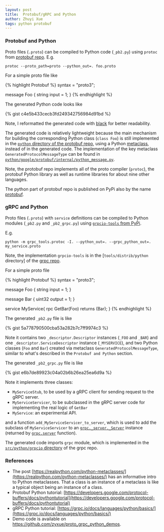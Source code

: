 ```yaml
---
layout: post
title:  Protobuf/gRPC and Python
author: Zhuyi Xue
tags: python protobuf
---
```


<style type="text/css">
  .gist-data {max-height: 500px;}
</style>

### Protobuf and Python

Proto files (`.proto`) can be compiled to Python code (`_pb2.py`) using `protoc`
from [protobuf repo](https://github.com/protocolbuffers/protobuf). E.g.

```
protoc --proto_path=proto --python_out=. foo.proto
```

For a simple proto file like

{% highlight Protobuf %}
syntax = "proto3";

message Foo {
  string input = 1;
}
{% endhighlight %}


The generated Python code looks like

{% gist c4e5b433cecb3fd249342756984d91bd %}

Note, I reformatted the generated code with
[black](https://github.com/psf/black) for better readability.

The generated code is relatively lightweight because the main mechanism for
building the corresponding Python class (`class Foo`) is still implemented in
the [`python` directory of the protobuf
repo](https://github.com/protocolbuffers/protobuf/tree/master/python), using a
Python
[metaclass](https://docs.python.org/3/reference/datamodel.html#customizing-class-creation),
instead of in the generated code. The implementation of the key metaclass
`GeneratedProtocolMessageType` can be found in
[`python/google/protobuf/internal/python_message.py`](https://github.com/protocolbuffers/protobuf/blob/01e84b129361913e5613464c857734fcfe095367/python/google/protobuf/internal/python_message.py#L77).

Note, the protobuf repo implements all of the proto compiler (`protoc`), the
protobuf Python library as well as runtime libraries for about nine other
languages.

The python part of protobuf repo is published on PyPi also by the name
[protobuf](https://pypi.org/project/protobuf/#history).

### gRPC and Python

Proto files (`.proto`) with `service` definitions can be compiled to Python modules
(`_pb2.py` and `_pb2_grpc.py`) using
[`grpcio-tools` from PyPi](https://pypi.org/project/grpcio-tools/#history).

E.g.

```
python -m grpc_tools.protoc -I. --python_out=. --grpc_python_out=. my_service.proto
```

Note, the implementation `grpcio-tools` is in the [`tools/distrib/python`
directory] of the [grpc
repo](https://github.com/grpc/grpc/tree/master/tools/distrib/python/grpcio_tools).


For a simple proto file

{% highlight Protobuf %}
syntax = "proto3";

message Foo {
    string input = 1;
}

message Bar {
    uint32 output = 1;
}

service MyService{
    rpc GetBar(Foo) returns (Bar);
}
{% endhighlight %}

The generated `_pb2.py` file is like

{% gist 5a778790500cba53a282b7c7ff9974c3 %}

Note it contains two `_descriptor.Descriptor` instances (`_FOO` and `_BAR`) and
one `_descriptor.ServiceDescriptor` instance (`_MYSERVICE`), and two Python
classes (`Foo` and `Bar`) created via metaclass `GeneratedProtocolMessageType`,
similar to what's described in the `Protobuf and Python` section.

The generated `_pb2_grpc.py` file is like

{% gist e6b7de89923c04a02b6b26ea25ea6d9a %}

Note it implements three classes:

* `MyServiceStub`, to be used by a gRPC client for sending request to the gRPC server.
* `MyServiceServicer`, to be subclassed in the gRPC server code for implementing
  the real logic of `GetBar`
* `MyService`: an experimental API.

and a function `add_MyServiceServicer_to_server`, which is used to add the
subclass of `MyServiceServicer` to an
[`grpc._server._Server`](https://github.com/grpc/grpc/blob/master/src/python/grpcio/grpc/_server.py#L952)
instance (returned by
[`grpc.server`](https://github.com/grpc/grpc/blob/88ff7f0d3f09cfd577740c88c119f69942e50d08/src/python/grpcio/grpc/__init__.py#L2034-L2072)
function).

The generated code imports `grpc` module, which is implemented in the
[`src/python/grpcio`
directory](https://github.com/grpc/grpc/tree/master/src/python/grpcio) of the
grpc repo.

### References

* The post
  [https://realpython.com/python-metaclasses/](https://realpython.com/python-metaclasses/)
  has an informative intro to Python metaclasses. That a class is an instance of a metaclass is like a typical object being an instance of a class.
* Protobuf Python tutorial:
  [https://developers.google.com/protocol-buffers/docs/pythontutorial](https://developers.google.com/protocol-buffers/docs/pythontutorial)
* gRPC Python tutorial:
  [https://grpc.io/docs/languages/python/basics/](https://grpc.io/docs/languages/python/basics/)
* Demo code is available on https://github.com/zyxue/proto_grpc_python_demos.
